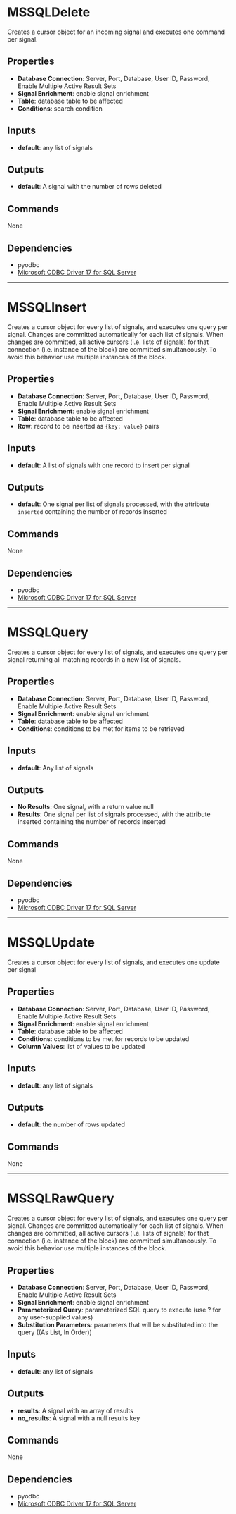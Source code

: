 MSSQLDelete
===========
Creates a cursor object for an incoming signal and executes one command per signal.

Properties
----------
- **Database Connection**: Server, Port, Database, User ID, Password, Enable Multiple Active Result Sets
- **Signal Enrichment**: enable signal enrichment
- **Table**: database table to be affected
- **Conditions**: search condition

Inputs
------
- **default**: any list of signals

Outputs
-------
- **default**: A signal with the number of rows deleted

Commands
--------
None

Dependencies
------------
- pyodbc
- [Microsoft ODBC Driver 17 for SQL Server](https://www.microsoft.com/en-us/download/details.aspx?id=56567)

***

MSSQLInsert
===========
Creates a cursor object for every list of signals, and executes one query per signal. Changes are committed automatically for each list of signals. When changes are committed, all active cursors (i.e. lists of signals) for that connection (i.e. instance of the block) are committed simultaneously. To avoid this behavior use multiple instances of the block.

Properties
----------
- **Database Connection**: Server, Port, Database, User ID, Password, Enable Multiple Active Result Sets
- **Signal Enrichment**: enable signal enrichment
- **Table**: database table to be affected
- **Row**: record to be inserted as `{key: value}` pairs

Inputs
------
- **default**: A list of signals with one record to insert per signal

Outputs
-------
- **default**: One signal per list of signals processed, with the attribute `inserted` containing the number of records inserted

Commands
--------
None

Dependencies
------------
- pyodbc
- [Microsoft ODBC Driver 17 for SQL Server](https://www.microsoft.com/en-us/download/details.aspx?id=56567)

***

MSSQLQuery
==========
Creates a cursor object for every list of signals, and executes one query per signal returning all matching records in a new list of signals.

Properties
----------
- **Database Connection**: Server, Port, Database, User ID, Password, Enable Multiple Active Result Sets
- **Signal Enrichment**: enable signal enrichment
- **Table**: database table to be affected
- **Conditions**: conditions to be met for items to be retrieved

Inputs
------
- **default**: Any list of signals

Outputs
-------
- **No Results**: One signal, with a return value null
- **Results**: One signal per list of signals processed, with the attribute inserted containing the number of records inserted

Commands
--------
None

Dependencies
------------
- pyodbc
- [Microsoft ODBC Driver 17 for SQL Server](https://www.microsoft.com/en-us/download/details.aspx?id=56567)

***

MSSQLUpdate
===========
Creates a cursor object for every list of signals, and executes one update per signal

Properties
----------
- **Database Connection**: Server, Port, Database, User ID, Password, Enable Multiple Active Result Sets
- **Signal Enrichment**: enable signal enrichment
- **Table**: database table to be affected
- **Conditions**: conditions to be met for records to be updated
- **Column Values**: list of values to be updated

Inputs
------
- **default**: any list of signals

Outputs
-------
- **default**: the number of rows updated

Commands
--------
None

***

MSSQLRawQuery
=============
Creates a cursor object for every list of signals, and executes one query per signal. Changes are committed automatically for each list of signals. When changes are committed, all active cursors (i.e. lists of signals) for that connection (i.e. instance of the block) are committed simultaneously. To avoid this behavior use multiple instances of the block.

Properties
----------
- **Database Connection**: Server, Port, Database, User ID, Password, Enable Multiple Active Result Sets
- **Signal Enrichment**: enable signal enrichment
- **Parameterized Query**: parameterized SQL query to execute (use ? for any user-supplied values)
- **Substitution Parameters**: parameters that will be substituted into the query ((As List, In Order))

Inputs
------
- **default**: any list of signals

Outputs
-------
- **results**: A signal with an array of results
- **no_results**: A signal with a null results key

Commands
--------
None

Dependencies
------------
- pyodbc
- [Microsoft ODBC Driver 17 for SQL Server](https://www.microsoft.com/en-us/download/details.aspx?id=56567)

